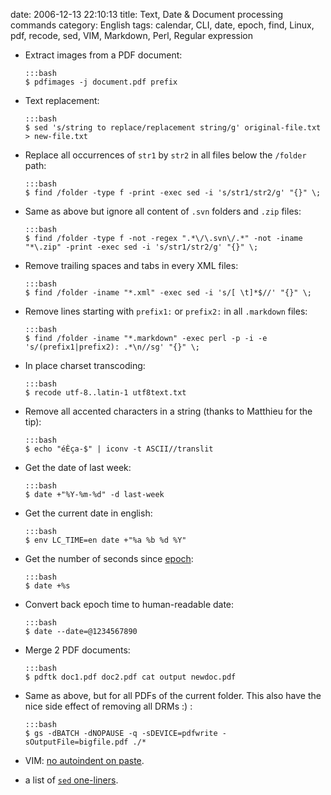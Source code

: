 date: 2006-12-13 22:10:13
title: Text, Date & Document processing commands
category: English
tags: calendar, CLI, date, epoch, find, Linux, pdf, recode, sed, VIM, Markdown, Perl, Regular expression

  * Extract images from a PDF document:

        :::bash
        $ pdfimages -j document.pdf prefix

  * Text replacement:

        :::bash
        $ sed 's/string to replace/replacement string/g' original-file.txt > new-file.txt

  * Replace all occurrences of `str1` by `str2` in all files below the `/folder` path:

        :::bash
        $ find /folder -type f -print -exec sed -i 's/str1/str2/g' "{}" \;

  * Same as above but ignore all content of `.svn` folders and `.zip` files:

        :::bash
        $ find /folder -type f -not -regex ".*\/\.svn\/.*" -not -iname "*\.zip" -print -exec sed -i 's/str1/str2/g' "{}" \;

  * Remove trailing spaces and tabs in every XML files:

        :::bash
        $ find /folder -iname "*.xml" -exec sed -i 's/[ \t]*$//' "{}" \;

  * Remove lines starting with `prefix1:` or `prefix2:` in all `.markdown` files:

        :::bash
        $ find /folder -iname "*.markdown" -exec perl -p -i -e 's/(prefix1|prefix2): .*\n//sg' "{}" \;

  * In place charset transcoding:

        :::bash
        $ recode utf-8..latin-1 utf8text.txt

  * Remove all accented characters in a string (thanks to Matthieu for the tip):

        :::bash
        $ echo "éÈça-$" | iconv -t ASCII//translit

  * Get the date of last week:

        :::bash
        $ date +"%Y-%m-%d" -d last-week

  * Get the current date in english:

        :::bash
        $ env LC_TIME=en date +"%a %b %d %Y"

  * Get the number of seconds since [epoch](http://en.wikipedia.org/wiki/Epoch_%28reference_date%29#Notable_epoch_dates_in_computing):

        :::bash
        $ date +%s

  * Convert back epoch time to human-readable date:

        :::bash
        $ date --date=@1234567890

  * Merge 2 PDF documents:

        :::bash
        $ pdftk doc1.pdf doc2.pdf cat output newdoc.pdf

  * Same as above, but for all PDFs of the current folder. This also have the nice side effect of removing all DRMs :) :

        :::bash
        $ gs -dBATCH -dNOPAUSE -q -sDEVICE=pdfwrite -sOutputFile=bigfile.pdf ./*

  * VIM: [no autoindent on paste](http://vim.wikia.com/wiki/How_to_stop_auto_indenting).

  * a list of [`sed` one-liners](http://sed.sourceforge.net/sed1line.txt).

